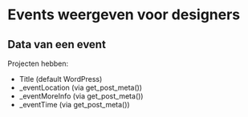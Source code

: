 # Events weergeven voor designers

## Data van een event

Projecten hebben:
* Title (default WordPress)
* _eventLocation (via get_post_meta())
* _eventMoreInfo (via get_post_meta())
* _eventTime (via get_post_meta())
